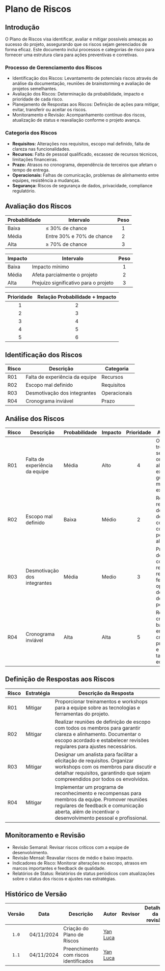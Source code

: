 # Plano de Riscos

## Introdução
O Plano de Riscos visa identificar, avaliar e mitigar possíveis ameaças ao sucesso do projeto, assegurando que os riscos sejam gerenciados de forma eficaz. Este documento inclui processos e categorias de risco para fornecer uma estrutura clara para ações preventivas e corretivas.

### Processo de Gerenciamento dos Riscos
- Identificação dos Riscos: Levantamento de potenciais riscos através de análise da documentação, reuniões de brainstorming e avaliação de projetos semelhantes.
- Avaliação dos Riscos: Determinação da probabilidade, impacto e prioridade de cada risco.
- Planejamento de Respostas aos Riscos: Definição de ações para mitigar, evitar, transferir ou aceitar os riscos.
- Monitoramento e Revisão: Acompanhamento contínuo dos riscos, atualização de status e reavaliação conforme o projeto avança.
### Categoria dos Riscos

- **Requisitos:** Alterações nos requisitos, escopo mal definido, falta de clareza nas funcionalidades.
- **Recursos:** Falta de pessoal qualificado, escassez de recursos técnicos, limitações financeiras.
- **Prazo:** Atrasos no cronograma, dependência de terceiros que afetam o tempo de entrega.
- **Operacionais:** Falhas de comunicação, problemas de alinhamento entre equipes, resistência a mudanças.
- **Segurança:** Riscos de segurança de dados, privacidade, compliance regulatório.

## Avaliação dos Riscos
| Probabilidade | Intervalo                 | Peso   |
| ------------- | ------------------------- | :----: |
| Baixa         | ≤ 30% de chance           | 1      |
| Média         | Entre 30% e 70% de chance | 2      |
| Alta          | ≥ 70% de chance           | 3      |

| Impacto | Intervalo                             | Peso   |
| ------- | ---------                             | :----: |
| Baixa   | Impacto mínimo                        | 1      |
| Média   | Afeta parcialmente o projeto          | 2      |
| Alta    | Prejuízo significativo para o projeto | 3      |

| Prioridade | Relação Probabilidade + Impacto |
| :----------: | :---------: |
| 1          | 2 |
| 2          | 3 |
| 3          | 4 |
| 4          | 5 |
| 5          | 6 |

## Identificação dos Riscos
| Risco| Descrição                             | Categoria    | 
| ---- | ---------                             | --------     |
| R01  | Falta de experiência da equipe        | Recursos     |
| R02  | Escopo mal definido                   | Requisitos   |
| R03  | Desmotivação dos integrantes          | Operacionais |
| R04  | Cronograma inviável                   | Prazo        |

## Análise dos Riscos
| Risco | Descrição | Probabilidade | Impacto | Prioridade     | Ação Planejada |
| ----- | --------- | -----------   | -----   | :------------: | --------       |
| R01   |Falta de experiência da equipe | Média         | Alto    | 4              | Oferecer treinamentos e sessões de orientação, alocar mentores experientes para guiar os membros menos experientes.
| R02   | Escopo mal definido             | Baixa         | Médio   | 2              | Realizar reuniões iniciais detalhadas para definir o escopo com clareza, com revisões periódicas de alinhamento.
| R03   | Desmotivação dos integrantes | Média         | Medio   | 3              |Promover ações de engajamento como reconhecimento, reuniões de feedback e oportunidades de desenvolvimento pessoal.
| R04   | Cronograma inviável | Alta          | Alta    | 5              | 	Reavaliar o cronograma com base nas entregas críticas, definir prazos realistas e distribuir as tarefas de forma equilibrada.

## Definição de Respostas aos Riscos
| Risco| Estratégia | Descrição da Resposta| 
| ---- | ---------  | --------             |
| R01  | Mitigar    | Proporcionar treinamentos e workshops para a equipe sobre as tecnologias e ferramentas do projeto.
| R02  | Mitigar    | Realizar reuniões de definição de escopo com todos os membros para garantir clareza e alinhamento. Documentar o escopo acordado e estabelecer revisões regulares para ajustes necessários.
| R03  | Mitigar    | Designar um analista para facilitar a elicitação de requisitos. Organizar workshops com os membros para discutir e detalhar requisitos, garantindo que sejam compreendidos por todos os envolvidos.
| R04  | Mitigar    | Implementar um programa de reconhecimento e recompensas para membros da equipe. Promover reuniões regulares de feedback e comunicação aberta, além de incentivar o desenvolvimento pessoal e profissional.

## Monitoramento e Revisão
- Revisão Semanal: Revisar riscos críticos com a equipe de desenvolvimento.
- Revisão Mensal: Reavaliar riscos de médio e baixo impacto.
- Indicadores de Risco: Monitorar alterações no escopo, atrasos em marcos importantes e feedback de qualidade.
- Relatórios de Status: Relatórios de status periódicos com atualizações sobre o status dos riscos e ajustes nas estratégias.


## Histórico de Versão

|Versão|Data|Descrição|Autor|Revisor| Detalhes da revisão |
|:----:|----|---------|-----|:-------:| ----- |
|`1.0`| 04/11/2024 | Criação do Plano de Riscos |[Yan Luca](https://github.com/yan-luca)  | |
|`1.1`| 04/11/2024 | Preenchimento com riscos identificados |[Yan Luca](https://github.com/yan-luca)  | |